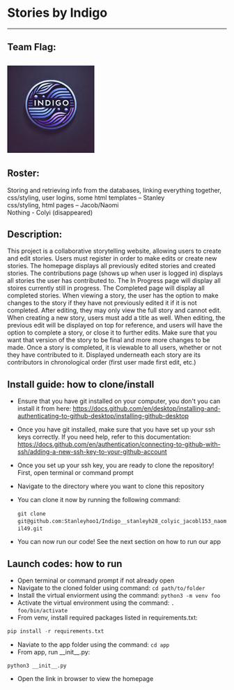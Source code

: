 # Stories by Indigo
---
## Team Flag:
<img src="https://raw.githubusercontent.com/Stanleyhoo1/Indigo__stanleyh28_colyic_jacobl153_naomil49/main/flag.jpg" width="200"></img>
---
## Roster:

Storing and retrieving info from the databases, linking everything together, css/styling, user logins, some html templates  – Stanley\
css/styling, html pages – Jacob/Naomi\
Nothing - Colyi (disappeared)

## Description: 
This project is a collaborative storytelling website, allowing users to create and edit stories. Users must register in order to make edits or create new stories. The homepage displays all previously edited stories and created stories. The contributions page (shows up when user is logged in) displays all stories the user has contributed to. The In Progress page will display all stoires currently still in progress. The Completed page will display all completed stories. When viewing a story, the user has the option to make changes to the story if they have not previously edited it if it is not completed. After editing, they may only view the full story and cannot edit. When creating a new story, users must add a title as well. When editing, the previous edit will be displayed on top for reference, and users will have the option to complete a story, or close it to further edits. Make sure that you want that version of the story to be final and more more changes to be made. Once a story is completed, it is viewable to all users, whether or not they have contributed to it. Displayed underneath each story are its contributors in chronological order (first user made first edit, etc.)

## Install guide: how to clone/install
- Ensure that you have git installed on your computer, you don't you can install it from here: https://docs.github.com/en/desktop/installing-and-authenticating-to-github-desktop/installing-github-desktop
- Once you have git installed, make sure that you have set up your ssh keys correctly. If you need help, refer to this documentation: https://docs.github.com/en/authentication/connecting-to-github-with-ssh/adding-a-new-ssh-key-to-your-github-account
- Once you set up your ssh key, you are ready to clone the repository! First, open terminal or command prompt
- Navigate to the directory where you want to clone this repository
- You can clone it now by running the following command:

  ```git clone git@github.com:Stanleyhoo1/Indigo__stanleyh28_colyic_jacobl153_naomil49.git```
- You can now run our code! See the next section on how to run our app

## Launch codes: how to run
- Open terminal or command prompt if not already open
- Navigate to the cloned folder using command:
  ```cd path/to/folder```
- Install the virtual enviorment using the command:
  ```python3 -m venv foo```
- Activate the virtual environment using the command:
  ```. foo/bin/activate```
- From venv, install required packages listed in requirements.txt:
```python
pip install -r requirements.txt
```
- Naviate to the app folder using the command:
  ```cd app```
- From app, run \_\_init\_\_.py:
```
python3 __init__.py
```
- Open the link in browser to view the homepage
